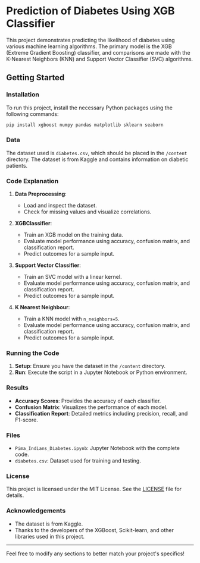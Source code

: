 
# Prediction of Diabetes Using XGB Classifier

This project demonstrates predicting the likelihood of diabetes using various machine learning algorithms. The primary model is the XGB (Extreme Gradient Boosting) classifier, and comparisons are made with the K-Nearest Neighbors (KNN) and Support Vector Classifier (SVC) algorithms.

## Getting Started

### Installation

To run this project, install the necessary Python packages using the following commands:

```bash
pip install xgboost numpy pandas matplotlib sklearn seaborn
```

### Data

The dataset used is `diabetes.csv`, which should be placed in the `/content` directory. The dataset is from Kaggle and contains information on diabetic patients.

### Code Explanation

1. **Data Preprocessing**:
   - Load and inspect the dataset.
   - Check for missing values and visualize correlations.

2. **XGBClassifier**:
   - Train an XGB model on the training data.
   - Evaluate model performance using accuracy, confusion matrix, and classification report.
   - Predict outcomes for a sample input.

3. **Support Vector Classifier**:
   - Train an SVC model with a linear kernel.
   - Evaluate model performance using accuracy, confusion matrix, and classification report.
   - Predict outcomes for a sample input.

4. **K Nearest Neighbour**:
   - Train a KNN model with `n_neighbors=5`.
   - Evaluate model performance using accuracy, confusion matrix, and classification report.
   - Predict outcomes for a sample input.

### Running the Code

1. **Setup**: Ensure you have the dataset in the `/content` directory.
2. **Run**: Execute the script in a Jupyter Notebook or Python environment.

### Results

- **Accuracy Scores**: Provides the accuracy of each classifier.
- **Confusion Matrix**: Visualizes the performance of each model.
- **Classification Report**: Detailed metrics including precision, recall, and F1-score.

### Files

- `Pima_Indians_Diabetes.ipynb`: Jupyter Notebook with the complete code.
- `diabetes.csv`: Dataset used for training and testing.

### License

This project is licensed under the MIT License. See the [LICENSE](LICENSE) file for details.

### Acknowledgements

- The dataset is from Kaggle.
- Thanks to the developers of the XGBoost, Scikit-learn, and other libraries used in this project.

---

Feel free to modify any sections to better match your project's specifics!
